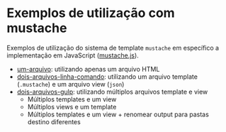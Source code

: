 # Exemplos de utilização com mustache

Exemplos de utilização do sistema de template `mustache` em específico a implementação em JavaScript ([mustache.js](https://github.com/janl/mustache.js)).

- [um-arquivo](um-arquivo/README.md): utilizando apenas um arquivo HTML
- [dois-arquivos-linha-comando](dois-arquivos-linha-comando/README.md): utilizando um arquivo template (`.mustache`) e um arquivo view (`json`)
- [dois-arquivos-gulp](dois-arquivos-gulp/README.md): utilizando múltiplos arquivos template e view
	+ Múltiplos templates e um view
	+ Múltiplos views e um template
	+ Múltiplos templates e um view + renomear output para pastas destino diferentes
